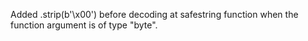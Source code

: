 Added .strip(b'\x00') before decoding at safestring function when the function argument is of type "byte".
